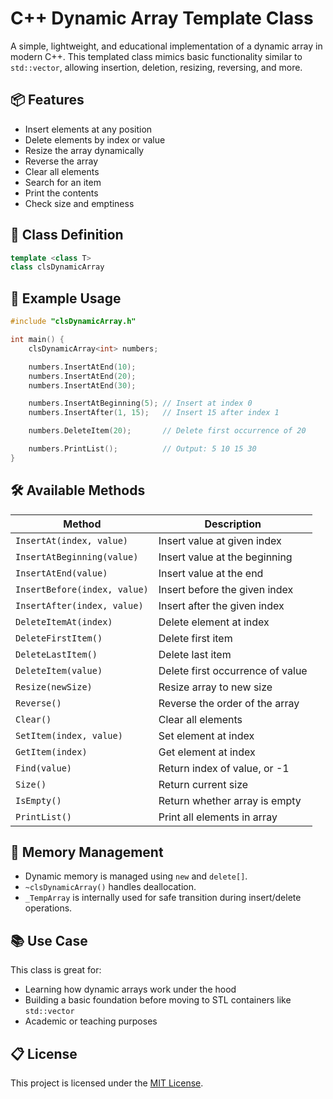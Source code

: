 # C++ Dynamic Array Template Class

A simple, lightweight, and educational implementation of a dynamic array in modern C++. This templated class mimics basic functionality similar to `std::vector`, allowing insertion, deletion, resizing, reversing, and more.

## 📦 Features

- Insert elements at any position
- Delete elements by index or value
- Resize the array dynamically
- Reverse the array
- Clear all elements
- Search for an item
- Print the contents
- Check size and emptiness

## 📄 Class Definition

```cpp
template <class T>
class clsDynamicArray
````

## 🧪 Example Usage

```cpp
#include "clsDynamicArray.h"

int main() {
    clsDynamicArray<int> numbers;

    numbers.InsertAtEnd(10);
    numbers.InsertAtEnd(20);
    numbers.InsertAtEnd(30);

    numbers.InsertAtBeginning(5); // Insert at index 0
    numbers.InsertAfter(1, 15);   // Insert 15 after index 1

    numbers.DeleteItem(20);       // Delete first occurrence of 20

    numbers.PrintList();          // Output: 5 10 15 30
}
```

## 🛠️ Available Methods

| Method                       | Description                      |
| ---------------------------- | -------------------------------- |
| `InsertAt(index, value)`     | Insert value at given index      |
| `InsertAtBeginning(value)`   | Insert value at the beginning    |
| `InsertAtEnd(value)`         | Insert value at the end          |
| `InsertBefore(index, value)` | Insert before the given index    |
| `InsertAfter(index, value)`  | Insert after the given index     |
| `DeleteItemAt(index)`        | Delete element at index          |
| `DeleteFirstItem()`          | Delete first item                |
| `DeleteLastItem()`           | Delete last item                 |
| `DeleteItem(value)`          | Delete first occurrence of value |
| `Resize(newSize)`            | Resize array to new size         |
| `Reverse()`                  | Reverse the order of the array   |
| `Clear()`                    | Clear all elements               |
| `SetItem(index, value)`      | Set element at index             |
| `GetItem(index)`             | Get element at index             |
| `Find(value)`                | Return index of value, or -1     |
| `Size()`                     | Return current size              |
| `IsEmpty()`                  | Return whether array is empty    |
| `PrintList()`                | Print all elements in array      |

## 🧹 Memory Management

* Dynamic memory is managed using `new` and `delete[]`.
* `~clsDynamicArray()` handles deallocation.
* `_TempArray` is internally used for safe transition during insert/delete operations.

## 📚 Use Case

This class is great for:

* Learning how dynamic arrays work under the hood
* Building a basic foundation before moving to STL containers like `std::vector`
* Academic or teaching purposes

## 📋 License

This project is licensed under the [MIT License](LICENSE.txt).

